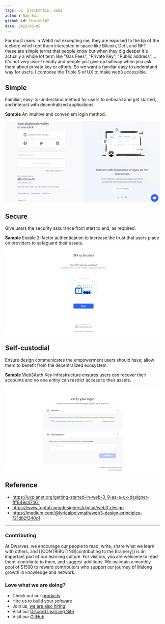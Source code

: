 ```yaml
---
tags: ux, blockchain, web3
author: Nam Bui
github_id: Maniub102
date: 2022-08-05
---
```


For most users in Web3 not excepting me, they are exposed to the tip of the iceberg which got them interested in space like Bitcoin, Defi, and NFT - these are simple terms that people know but when they dig deeper it's actually a whole lot term like "Gas Fees", "Private Key", "Public address",... It's not very user-friendly and people just give up halfway when you ask them about private key or others. So we want a familiar easy to understand way for users, I compose the Triple S of UX to make web3 accessible.

## Simple
Familiar, easy-to-understand method for users to onboard and get started, and interact with decentralized applications.

**Sample** An intuitive and convenient login method.

![](assets/triple-s-of-ux-in-web3_simple-web3-ux.png)

## Secure
Give users the security assurance from start to end, as required.

**Sample** Enable 2-factor authentication to increase the trust that users place on providers to safeguard their assets.

![](assets/triple-s-of-ux-in-web3_secure-web3-ux.png)

## Self-custodial
Ensure design communicates the empowerment users should have; allow them to benefit from the decentralized ecosystem.

**Sample** Web3Auth Key Infrastructure ensures users can recover their accounts and no one entity can restrict access to their assets.

![](assets/triple-s-of-ux-in-web3_pasted-image-20220805231955.png)

## Reference
- https://uxplanet.org/getting-started-in-web-3-0-as-a-ux-designer-fff849c47461
- https://www.toptal.com/designers/digital/web3-design
- https://medium.com/@lyricalpolymath/web3-design-principles-f21db2f240c1

---
<!-- cta -->

### Contributing
At Dwarves, we encourage our people to read, write, share what we learn with others, and [[CONTRIBUTING|contributing to the Brainery]] is an important part of our learning culture. For visitors, you are welcome to read them, contribute to them, and suggest additions. We maintain a monthly pool of $1500 to reward contributors who support our journey of lifelong growth in knowledge and network.

### Love what we are doing?
- Check out our [products](https://superbits.co)
- Hire us to [build your software](https://d.foundation)
- Join us, [we are also hiring](https://github.com/dwarvesf/WeAreHiring)
- Visit our [Discord Learning Site](https://discord.gg/dzNBpNTVEZ)
- Visit our [GitHub](https://github.com/dwarvesf)